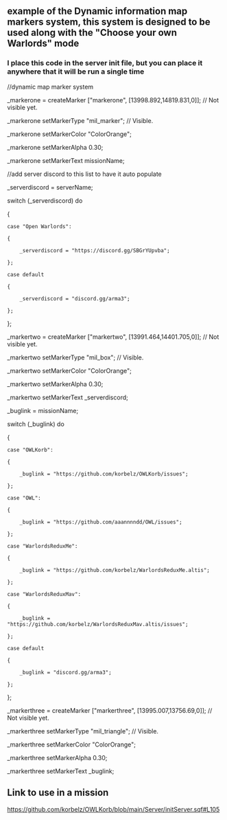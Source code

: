 ## example of the Dynamic information map markers system, this system is designed to be used along with the "Choose your own Warlords" mode

### I place this code in the server init file, but you can place it anywhere that it will be run a single time

//dynamic map marker system


_markerone = createMarker ["markerone", [13998.892,14819.831,0]]; // Not visible yet.

_markerone setMarkerType "mil_marker"; // Visible.

_markerone setMarkerColor "ColorOrange";

_markerone setMarkerAlpha 0.30;

_markerone setMarkerText missionName; 



//add server discord to this list to have it auto populate

_serverdiscord = serverName; 

switch (_serverdiscord) do

{ 

	case "Open Warlords":

	{

    	_serverdiscord = "https://discord.gg/SBGrYUpvba"; 

	};

	case default 

	{

		_serverdiscord = "discord.gg/arma3";

	};


};


_markertwo = createMarker ["markertwo", [13991.464,14401.705,0]]; // Not visible yet.

_markertwo setMarkerType "mil_box"; // Visible.

_markertwo setMarkerColor "ColorOrange";

_markertwo setMarkerAlpha 0.30;

_markertwo setMarkerText _serverdiscord; 


_buglink = missionName; 

switch (_buglink) do

{ 

	case "OWLKorb":

	{

    	_buglink = "https://github.com/korbelz/OWLKorb/issues";
 
	};

	case "OWL":

	{

    	_buglink = "https://github.com/aaannnndd/OWL/issues"; 

	};

	case "WarlordsReduxMe":

	{

    	_buglink = "https://github.com/korbelz/WarlordsReduxMe.altis"; 

	};

	case "WarlordsReduxMav":

	{

    	_buglink = "https://github.com/korbelz/WarlordsReduxMav.altis/issues"; 

	};

	case default
 
	{

		_buglink = "discord.gg/arma3";

	};


};

_markerthree = createMarker ["markerthree", [13995.007,13756.69,0]]; // Not visible yet.

_markerthree  setMarkerType "mil_triangle"; // Visible.

_markerthree  setMarkerColor "ColorOrange";

_markerthree  setMarkerAlpha 0.30;

_markerthree  setMarkerText _buglink; 


## Link to use in a mission
https://github.com/korbelz/OWLKorb/blob/main/Server/initServer.sqf#L105